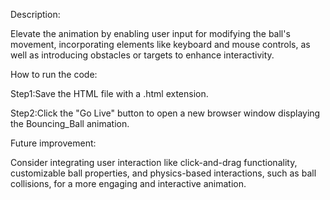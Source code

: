 Description:

Elevate the animation by enabling user input for modifying the ball's movement, incorporating elements like keyboard and mouse controls, as well as introducing obstacles or targets to enhance interactivity.

How to run the code:

Step1:Save the HTML file with a .html extension.

Step2:Click the "Go Live" button to open a new browser window displaying the Bouncing_Ball animation.

Future improvement:

Consider integrating user interaction like click-and-drag functionality, customizable ball properties, and physics-based interactions, such as ball collisions, for a more engaging and interactive animation.

